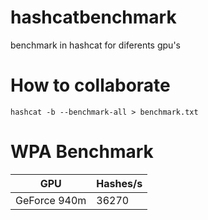 # hashcatbenchmark
benchmark in hashcat for diferents gpu's

# How to collaborate
```
hashcat -b --benchmark-all > benchmark.txt
```

# WPA Benchmark

| GPU | Hashes/s |
|---|---|
| GeForce 940m | 36270 |

